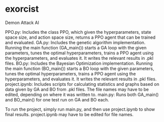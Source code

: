 # exorcist
Demon Attack AI

PPO.py: Includes the class PPO, which given the hyperparameters, state space size, and action space size, returns a PPO agent that can be trained and evaluated.
GA.py: Includes the genetic algorithm implementation. Running the main function (GA_main()) starts a GA loop with the given parameters, tunes the optimal hyperparameters, trains a PPO agent using the hyperparameters, and evaluates it. It writes the relevant results in .pkl files.
BO.py: Includes the Bayesian Optimization implementation. Running the main function (BO_main()) starts a BO loop with the given parameters, tunes the optimal hyperparameters, trains a PPO agent using the hyperparameters, and evaluates it. It writes the relevant results in .pkl files.
project.ipynb: Includes scripts for calculating statistics and graphs based on data given by GA and BO from .pkl files. The file names may have to be edited, depending on where it was written to.
main.py: Runs both GA_main() and BO_main() for one test run on GA and BO each.

To run the project, simply run main.py, and then use project.ipynb to show final results. project.ipynb may have to be edited for file names.
